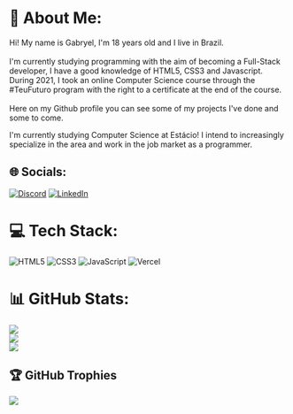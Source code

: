# 💫 About Me:
Hi! My name is Gabryel, I'm 18 years old and I live in Brazil.<br><br>I'm currently studying programming with the aim of becoming a Full-Stack developer, I have a good knowledge of HTML5, CSS3 and Javascript.<br>During 2021, I took an online Computer Science course through the #TeuFuturo program with the right to a certificate at the end of the course.<br><br>Here on my Github profile you can see some of my projects I've done and some to come.

I'm currently studying Computer Science at Estácio! I intend to increasingly specialize in the area and work in the job market as a programmer.


## 🌐 Socials:
[![Discord](https://img.shields.io/badge/Discord-%237289DA.svg?logo=discord&logoColor=white)](https://discord.gg/https://discord.gg/cPkJHSAUYR) [![LinkedIn](https://img.shields.io/badge/LinkedIn-%230077B5.svg?logo=linkedin&logoColor=white)](https://linkedin.com/in/https://br.linkedin.com/in/gabryel-neves) 

# 💻 Tech Stack:
![HTML5](https://img.shields.io/badge/html5-%23E34F26.svg?style=flat&logo=html5&logoColor=white) ![CSS3](https://img.shields.io/badge/css3-%231572B6.svg?style=flat&logo=css3&logoColor=white) ![JavaScript](https://img.shields.io/badge/javascript-%23323330.svg?style=flat&logo=javascript&logoColor=%23F7DF1E) ![Vercel](https://img.shields.io/badge/vercel-%23000000.svg?style=flat&logo=vercel&logoColor=white)
# 📊 GitHub Stats:
![](https://github-readme-stats.vercel.app/api?username=Gabuabuu&theme=dark&hide_border=false&include_all_commits=true&count_private=true)<br/>
![](https://github-readme-streak-stats.herokuapp.com/?user=Gabuabuu&theme=dark&hide_border=false)<br/>
![](https://github-readme-stats.vercel.app/api/top-langs/?username=Gabuabuu&theme=dark&hide_border=false&include_all_commits=true&count_private=true&layout=compact)

## 🏆 GitHub Trophies
![](https://github-profile-trophy.vercel.app/?username=Gabuabuu&theme=discord&no-frame=false&no-bg=false&margin-w=4)

<!-- Proudly created with GPRM ( https://gprm.itsvg.in ) -->
